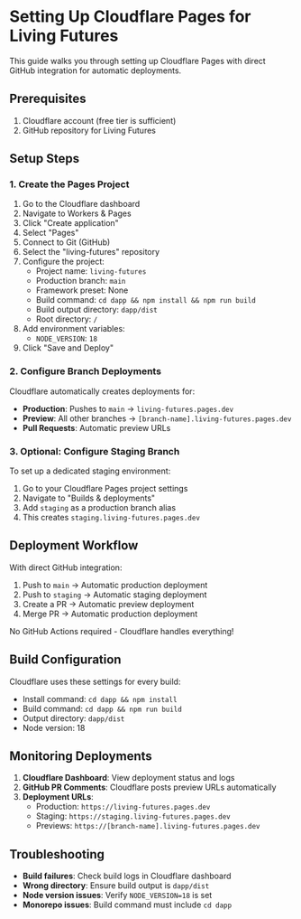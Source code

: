 # Setting Up Cloudflare Pages for Living Futures

This guide walks you through setting up Cloudflare Pages with direct GitHub integration for automatic deployments.

## Prerequisites

1. Cloudflare account (free tier is sufficient)
2. GitHub repository for Living Futures

## Setup Steps

### 1. Create the Pages Project

1. Go to the Cloudflare dashboard
2. Navigate to Workers & Pages
3. Click "Create application"
4. Select "Pages"
5. Connect to Git (GitHub)
6. Select the "living-futures" repository
7. Configure the project:
   - Project name: `living-futures`
   - Production branch: `main`
   - Framework preset: None
   - Build command: `cd dapp && npm install && npm run build`
   - Build output directory: `dapp/dist`
   - Root directory: `/`
8. Add environment variables:
   - `NODE_VERSION`: `18`
9. Click "Save and Deploy"

### 2. Configure Branch Deployments

Cloudflare automatically creates deployments for:
- **Production**: Pushes to `main` → `living-futures.pages.dev`
- **Preview**: All other branches → `[branch-name].living-futures.pages.dev`
- **Pull Requests**: Automatic preview URLs

### 3. Optional: Configure Staging Branch

To set up a dedicated staging environment:
1. Go to your Cloudflare Pages project settings
2. Navigate to "Builds & deployments"
3. Add `staging` as a production branch alias
4. This creates `staging.living-futures.pages.dev`

## Deployment Workflow

With direct GitHub integration:
1. Push to `main` → Automatic production deployment
2. Push to `staging` → Automatic staging deployment
3. Create a PR → Automatic preview deployment
4. Merge PR → Automatic production deployment

No GitHub Actions required - Cloudflare handles everything!

## Build Configuration

Cloudflare uses these settings for every build:
- Install command: `cd dapp && npm install`
- Build command: `cd dapp && npm run build`
- Output directory: `dapp/dist`
- Node version: 18

## Monitoring Deployments

1. **Cloudflare Dashboard**: View deployment status and logs
2. **GitHub PR Comments**: Cloudflare posts preview URLs automatically
3. **Deployment URLs**:
   - Production: `https://living-futures.pages.dev`
   - Staging: `https://staging.living-futures.pages.dev`
   - Previews: `https://[branch-name].living-futures.pages.dev`

## Troubleshooting

- **Build failures**: Check build logs in Cloudflare dashboard
- **Wrong directory**: Ensure build output is `dapp/dist`
- **Node version issues**: Verify `NODE_VERSION=18` is set
- **Monorepo issues**: Build command must include `cd dapp`
